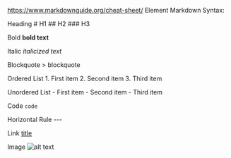 https://www.markdownguide.org/cheat-sheet/ Element Markdown Syntax:

Heading # H1 ## H2 ### H3

Bold **bold text**

Italic _italicized text_

Blockquote > blockquote

Ordered List 1. First item 2. Second item 3. Third item

Unordered List - First item - Second item - Third item

Code `code`

Horizontal Rule ---

Link [title](https://www.example.com)

Image ![alt text](image.jpg)
